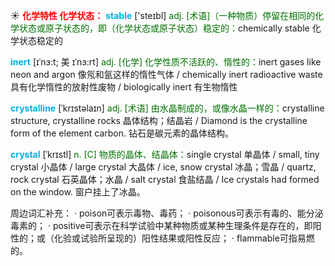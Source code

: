 ☀ <font color="red">**化学特性 化学状态：**</font>
<font color="sky blue">**stable**</font> ['steɪbl] 
<font color="rgb(227, 108, 9)">adj. [术语]（一种物质）停留在相同的化学状态或原子状态的，即（化学状态或原子状态）稳定的：</font>chemically stable 化学状态稳定的
            
<font color="sky blue">**inert**</font> [ɪˈnɜ:t; 美 ɪˈnɜ:rt]
<font color="rgb(227, 108, 9)">adj. [化学] 化学性质不活跃的、惰性的：</font>inert gases like neon and argon 像氖和氩这样的惰性气体 / chemically inert radioactive waste 具有化学惰性的放射性废物 / biologically inert 有生物惰性          

<font color="sky blue">**crystalline**</font> [ˈkrɪstəlaɪn]
<font color="rgb(227, 108, 9)">adj. [术语] 由水晶制成的，或像水晶一样的：</font>crystalline structure, crystalline rocks 晶体结构；结晶岩 / Diamond is the crystalline form of the element carbon. 钻石是碳元素的晶体结构。
           
<font color="sky blue">**crystal**</font> [ˈkrɪstl]
<font color="rgb(227, 108, 9)">n. [C] 物质的晶体、结晶体：</font>single crystal 单晶体 / small, tiny crystal 小晶体 / large crystal 大晶体 / ice, snow crystal 冰晶；雪晶 / quartz, rock crystal 石英晶体；水晶 / salt crystal 食盐结晶 / Ice crystals had formed on the window. 窗户挂上了冰晶。

周边词汇补充：
· poison可表示毒物、毒药；
· poisonous可表示有毒的、能分泌毒素的；
· positive可表示在科学试验中某种物质或某种生理条件是存在的，即阳性的；或（化验或试验所呈现的）阳性结果或阳性反应；
· flammable可指易燃的。
